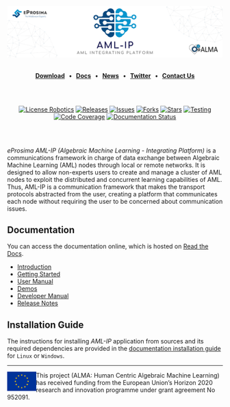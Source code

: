 

[![AML-IP](amlip_docs/rst/figures/amlip_github_banner.png)](https://alma-ai.eu/)

<br>

<div class="menu" align="center">
    <strong>
        <a href="https://eprosima.com/index.php/downloads-all">Download</a>
        <span>&nbsp;&nbsp;•&nbsp;&nbsp;</span>
        <a href="https://aml-ip.readthedocs.io/en/latest">Docs</a>
        <span>&nbsp;&nbsp;•&nbsp;&nbsp;</span>
        <a href="https://alma-ai.eu/index.php/news">News</a>
        <span>&nbsp;&nbsp;•&nbsp;&nbsp;</span>
        <a href="https://twitter.com/EProsima">Twitter</a>
        <span>&nbsp;&nbsp;•&nbsp;&nbsp;</span>
        <a href="mailto:info@eprosima.com">Contact Us</a>
    </strong>
</div>

<br><br>

<div class="badges" align="center">
    <a href="https://opensource.org/licenses/Apache-2.0"><img alt="License Robotics" src="https://img.shields.io/github/license/eProsima/AML-IP.svg"/></a>
    <a href="https://github.com/eProsima/AML-IP/releases"><img alt="Releases" src="https://img.shields.io/github/v/release/eProsima/AML-IP?sort=semver"/></a>
    <a href="https://github.com/eProsima/AML-IP/issues"><img alt="Issues" src="https://img.shields.io/github/issues/eProsima/AML-IP.svg"/></a>
    <a href="https://github.com/eProsima/AML-IP/network/memberss"><img alt="Forks" src="https://img.shields.io/github/forks/eProsima/AML-IP.svg"/></a>
    <a href="https://github.com/eProsima/AML-IP/stargazerss"><img alt="Stars" src="https://img.shields.io/github/stars/eProsima/AML-IP.svg"/></a>
    <a href="https://github.com/eProsima/AML-IP/actions/workflows/test.yml"><img alt="Testing" src="https://github.com/eProsima/AML-IP/actions/workflows/test.yml/badge.svg"/></a>
    <a href="https://codecov.io/gh/eProsima/AML-IP"><img alt="Code Coverage" src="https://codecov.io/gh/eProsima/AML-IP/branch/main/graph/badge.svg?token=M5Y82MGCO7"/></a>
    <a href="https://aml-ip.readthedocs.io/en/latest/"><img alt="Documentation Status" src="https://readthedocs.org/projects/aml-ip/badge/?version=latest"/></a>
</div>

<br><br>

*eProsima AML-IP (Algebraic Machine Learning - Integrating Platform)* is a communications framework in charge of data exchange between Algebraic Machine Learning (AML) nodes through local or remote networks.
It is designed to allow non-experts users to create and manage a cluster of AML nodes to exploit the distributed and concurrent learning capabilities of AML.
Thus, AML-IP is a communication framework that makes the transport protocols abstracted from the user, creating a platform that communicates each node without requiring the user to be concerned about communication issues.

## Documentation

You can access the documentation online, which is hosted on [Read the Docs](https://aml-ip.readthedocs.io).

* [Introduction](https://aml-ip.readthedocs.io/en/latest/rst/formalia/titlepage.html)
* [Getting Started](https://aml-ip.readthedocs.io/en/latest/rst/getting_started/project_overview.html)
* [User Manual](https://aml-ip.readthedocs.io/en/latest/rst/user_manual/scenarios/scenarios.html)
* [Demos](https://aml-ip.readthedocs.io/en/latest/rst/demo/workload_distribution.html)
* [Developer Manual](https://aml-ip.readthedocs.io/en/latest/rst/developer_manual/installation/sources/linux/linux.html)
* [Release Notes](https://aml-ip.readthedocs.io/en/latest/rst/notes/notes.html)

## Installation Guide

The instructions for installing *AML-IP* application from sources and its required dependencies are provided in the [documentation installation guide](https://aml-ip.readthedocs.io/en/latest/rst/installation/linux.html) for `Linux` or `Windows`.

---

<img src="./amlip_docs/rst/figures/eu_flag.jpg" alt="eu_flag" height="45" align="left" >

This project (ALMA: Human Centric Algebraic Machine Learning) has received funding from the European Union’s Horizon 2020 research and innovation programme under grant agreement No 952091.
